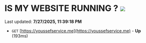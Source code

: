 # IS MY WEBSITE RUNNING ? [![](https://img.shields.io/static/v1?label=Sponsor&message=%E2%9D%A4&logo=GitHub&color=%23fe8e86)](https://github.com/sponsors/Youssef-Lehmam)

Last updated: **7/27/2025, 11:39:18 PM**

- `GET` [https://youssefservice.me](https://youssefservice.me) - **Up** (193ms)
